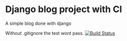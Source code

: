 
# Django blog project with CI

A simple blog done with django








 Without .gitignore the test wont pass.
[![Build Status](https://travis-ci.org/EliasOPrado/ci_django_project.svg?branch=master)](https://travis-ci.org/EliasOPrado/ci_django_project)
